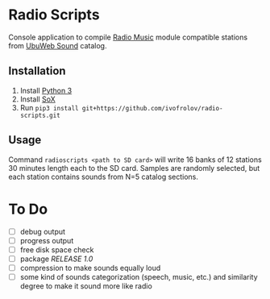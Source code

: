 # Radio Scripts

Console application to compile [Radio Music](https://musicthing.co.uk/pages/radio.html) module compatible stations from [UbuWeb Sound](https://www.ubu.com/sound/index.html) catalog.

## Installation

1. Install [Python 3](https://www.python.org/downloads/)
2. Install [SoX](http://sox.sourceforge.net/)
3. Run `pip3 install git+https://github.com/ivofrolov/radio-scripts.git`

## Usage

Command `radioscripts <path to SD card>` will write 16 banks of 12 stations 30 minutes length each to the SD card. Samples are randomly selected, but each station contains sounds from N=5 catalog sections.

# To Do

- [ ] debug output
- [ ] progress output
- [ ] free disk space check
- [ ] package *RELEASE 1.0*
- [ ] compression to make sounds equally loud
- [ ] some kind of sounds categorization (speech, music, etc.) and similarity degree to make it sound more like radio
